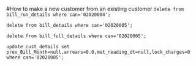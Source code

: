 #How to make a new customer from an existing customer
``delete from bill_run_details where can='02020004';``

``delete from bill_details where can='02020005';``

``delete from bill_full_details where can='02020005';``

``update cust_details set prev_Bill_Month=null,arrears=0.0,met_reading_dt=null,lock_charges=0 where can='02020005';``